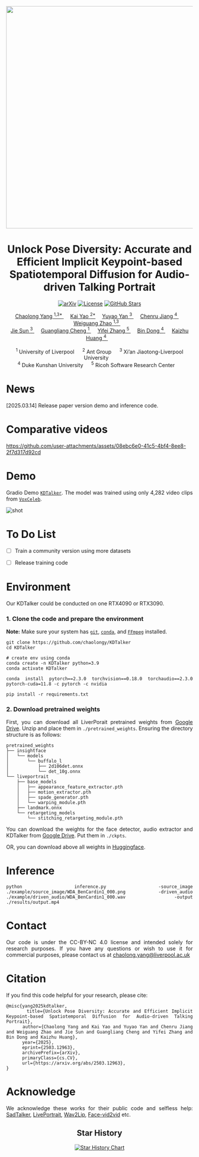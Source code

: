 <div align="center">
<img src='https://github.com/user-attachments/assets/3fdf69a7-e2db-4c61-aad0-109e6ccc51fa' width='600px'/>
    
# Unlock Pose Diversity: Accurate and Efficient Implicit Keypoint-based Spatiotemporal Diffusion for Audio-driven Talking Portrait
[![arXiv](https://img.shields.io/badge/arXiv-KDTalker-9065CA.svg?logo=arXiv)](https://arxiv.org/abs/2503.12963)
[![License](https://img.shields.io/badge/license-CC--BY--NC%204.0-green)](https://creativecommons.org/licenses/by-nc/4.0/)
[![GitHub Stars](https://img.shields.io/github/stars/chaolongy/KDTalker?style=social)](https://github.com/chaolongy/KDTalker)

<div>
    <a href='https://chaolongy.github.io/' target='_blank'>Chaolong Yang <sup>1,3*</sup> </a>&emsp;
    <a href='https://kaiseem.github.io/' target='_blank'>Kai Yao <sup>2*</a>&emsp;
    <a href='https://scholar.xjtlu.edu.cn/en/persons/YuyaoYan' target='_blank'>Yuyao Yan <sup>3</sup> </a>&emsp;
    <a href='https://scholar.google.com/citations?hl=zh-CN&user=HDO58yUAAAAJ' target='_blank'>Chenru Jiang <sup>4</sup> </a>&emsp;
    <a href='https://weiguangzhao.github.io/' target='_blank'>Weiguang Zhao <sup>1,3</sup> </a>&emsp; </br>
    <a href='https://scholar.google.com/citations?hl=zh-CN&user=c-x5M2QAAAAJ' target='_blank'>Jie Sun <sup>3</sup> </a>&emsp;
    <a href='https://sites.google.com/view/guangliangcheng' target='_blank'>Guangliang Cheng <sup>1</sup> </a>&emsp;
    <a href='https://scholar.google.com/schhp?hl=zh-CN' target='_blank'>Yifei Zhang <sup>5</sup> </a>&emsp;
    <a href='https://scholar.google.com/citations?hl=zh-CN&user=JNRMVNYAAAAJ&view_op=list_works&sortby=pubdate' target='_blank'>Bin Dong <sup>4</sup> </a>&emsp;
    <a href='https://sites.google.com/view/kaizhu-huang-homepage/home' target='_blank'>Kaizhu Huang <sup>4</sup> </a>&emsp;
</div>
<br>
    
<div>
    <sup>1</sup> University of Liverpool &emsp; <sup>2</sup> Ant Group &emsp; <sup>3</sup> Xi’an Jiaotong-Liverpool University &emsp; </br>
    <sup>4</sup> Duke Kunshan University &emsp; <sup>5</sup> Ricoh Software Research Center &emsp;
</div>


<div align="justify">

# News
[2025.03.14] Release paper version demo and inference code.


# Comparative videos
https://github.com/user-attachments/assets/08ebc6e0-41c5-4bf4-8ee8-2f7d317d92cd


# Demo
Gradio Demo [`KDTalker`](https://kdtalker.com/). The model was trained using only 4,282 video clips from [`VoxCeleb`](https://www.robots.ox.ac.uk/~vgg/data/voxceleb/).

![shot](https://github.com/user-attachments/assets/810e9dc8-ab66-4187-ab4f-bf92759621fa)



# To Do List
- [ ] Train a community version using more datasets
- [ ] Release training code


# Environment
Our KDTalker could be conducted on one RTX4090 or RTX3090.

### 1. Clone the code and prepare the environment

**Note:** Make sure your system has [`git`](https://git-scm.com/), [`conda`](https://anaconda.org/anaconda/conda), and [`FFmpeg`](https://ffmpeg.org/download.html) installed.

```
git clone https://github.com/chaolongy/KDTalker
cd KDTalker

# create env using conda
conda create -n KDTalker python=3.9
conda activate KDTalker

conda install pytorch==2.3.0 torchvision==0.18.0 torchaudio==2.3.0 pytorch-cuda=11.8 -c pytorch -c nvidia

pip install -r requirements.txt
```

### 2. Download pretrained weights

First, you can download all LiverPorait pretrained weights from [Google Drive](https://drive.google.com/drive/folders/1UtKgzKjFAOmZkhNK-OYT0caJ_w2XAnib). Unzip and place them in `./pretrained_weights`.
Ensuring the directory structure is as follows:
```text
pretrained_weights
├── insightface
│   └── models
│       └── buffalo_l
│           ├── 2d106det.onnx
│           └── det_10g.onnx
└── liveportrait
    ├── base_models
    │   ├── appearance_feature_extractor.pth
    │   ├── motion_extractor.pth
    │   ├── spade_generator.pth
    │   └── warping_module.pth
    ├── landmark.onnx
    └── retargeting_models
        └── stitching_retargeting_module.pth
```
You can download the weights for the face detector, audio extractor and KDTalker from [Google Drive](https://drive.google.com/drive/folders/1OkfiFArUCsnkF_0tI2SCEAwVCBLSjzd6?hl=zh-CN). Put them in `./ckpts`.

OR, you can download above all weights in [Huggingface](https://huggingface.co/ChaolongYang/KDTalker/tree/main).



# Inference
```
python inference.py -source_image ./example/source_image/WDA_BenCardin1_000.png -driven_audio ./example/driven_audio/WDA_BenCardin1_000.wav -output ./results/output.mp4
```


# Contact
Our code is under the CC-BY-NC 4.0 license and intended solely for research purposes. If you have any questions or wish to use it for commercial purposes, please contact us at chaolong.yang@liverpool.ac.uk


# Citation
If you find this code helpful for your research, please cite:
```
@misc{yang2025kdtalker,
      title={Unlock Pose Diversity: Accurate and Efficient Implicit Keypoint-based Spatiotemporal Diffusion for Audio-driven Talking Portrait}, 
      author={Chaolong Yang and Kai Yao and Yuyao Yan and Chenru Jiang and Weiguang Zhao and Jie Sun and Guangliang Cheng and Yifei Zhang and Bin Dong and Kaizhu Huang},
      year={2025},
      eprint={2503.12963},
      archivePrefix={arXiv},
      primaryClass={cs.CV},
      url={https://arxiv.org/abs/2503.12963}, 
}
```


# Acknowledge
We acknowledge these works for their public code and selfless help: [SadTalker](https://github.com/OpenTalker/SadTalker), [LivePortrait](https://github.com/KwaiVGI/LivePortrait), [Wav2Lip](https://github.com/Rudrabha/Wav2Lip), [Face-vid2vid](https://github.com/zhanglonghao1992/One-Shot_Free-View_Neural_Talking_Head_Synthesis) etc.
</div>

## Star History

[![Star History Chart](https://api.star-history.com/svg?repos=chaolongy/KDTalker&type=Date)](https://www.star-history.com/#chaolongy/KDTalker&Date)
